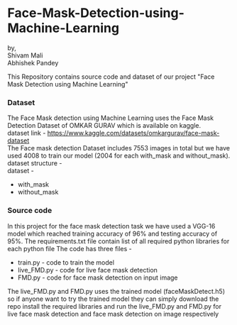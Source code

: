 # Face-Mask-Detection-using-Machine-Learning

by,<br>
Shivam Mali<br>
Abhishek Pandey<br>


This Repository contains source code and dataset of our project "Face Mask Detection using Machine Learning"

### Dataset 

The Face Mask detection using Machine Learning uses the Face Mask Detection Dataset of OMKAR GURAV which is available on kaggle.<br>
dataset link - https://www.kaggle.com/datasets/omkargurav/face-mask-dataset<br>
The Face mask detection Dataset includes 7553 images in total but we have used 4008 to train our model (2004 for each with_mask and without_mask).<br>
dataset structure - <br>
dataset - 
* with_mask
* without_mask<br>

### Source code 

In this project for the face mask detection task we have used a VGG-16 model which reached training accuracy of 96% and testing accuracy of 95%.
The requirements.txt file contain list of all required python libraries for each python file 
The code has three files - 
* train.py - code to train the model
* live_FMD.py - code for live face mask detection
* FMD.py - code for face mask detection on input image

The live_FMD.py and FMD.py uses the trained model (faceMaskDetect.h5) so if anyone want to try the trained model they can simply download the repo install the required libraries and run the live_FMD.py and FMD.py for live face mask detection and face mask detection on image respectively

